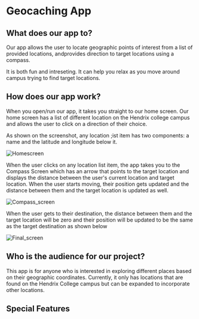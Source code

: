 # Geocaching App

## What does our app to?

Our app allows the user to locate geographic points of interest from a list of provided locations, andprovides direction to target locations using a compass.

It is both fun and intreseting. It can help you relax as you move around campus trying to find target locations. 

## How does our app work?

When you open/run our app, it takes you straight to our home screen. Our home screen has a list of different location on the Hendrix college campus and allows the user to click on a direction of their choice.

As shown on the screenshot, any location ;ist item has two components: a name and the latitude and longitude below it.

![Homescreen](/images/Location%20Screen.png "Homescreen")

When the user clicks on any location list item, the app takes you to the Compass Screen which has an arrow that points to the target location and displays the distance between the user's current location and target location. When the user starts moving, their position gets updated and the distance between them and the target location is updated as well.


![Compass_screen](/images/Updated%20Compass%20Screen.png "Copmassscreen")

When the user gets to their destination, the distance between them and the target location will be zero and their position will be updated to be the same as the target destination as shown below

![Final_screen](/images/Compass%20Screen.png "Finalscreen")

## Who is the audience for our project?

This app is for anyone who is interested in exploring different places based on their geographic coordinates. Currently, it only has locations that are found on the Hendrix College campus but can be expanded to incorporate other locations.

## Special Features




